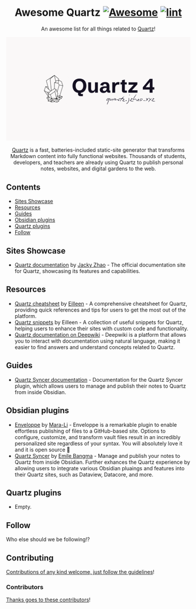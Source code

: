 <div align="center">

<!-- title -->

<!--lint ignore no-dead-urls-->

# Awesome Quartz [![Awesome](https://awesome.re/badge.svg)](https://awesome.re) [![lint](https://github.com/quartz-community/awesome-quartz/actions/workflows/lint.yaml/badge.svg)](https://github.com/quartz-community/awesome-quartz/actions/workflows/lint.yaml)

<!-- subtitle -->

An awesome list for all things related to <a href="https://quartz.jzhao.xyz/" target="_blank" rel="noopener noreferrer">Quartz</a>!

<!-- image -->

<a href="https://quartz.jzhao.xyz/" target="_blank" rel="noopener noreferrer">
  <img src="./og-image.png" />
</a>

<!-- description -->

<a href="https://quartz.jzhao.xyz/" target="_blank" rel="noopener noreferrer">Quartz</a> is a fast, batteries-included static-site generator that transforms Markdown content into fully functional websites. Thousands of students, developers, and teachers are already using Quartz to publish personal notes, websites, and digital gardens to the web.

</div>

<!-- TOC -->

## Contents

- [Sites Showcase](#sites-showcase)
- [Resources](#resources)
- [Guides](#guides)
- [Obsidian plugins](#obsidian-plugins)
- [Quartz plugins](#quartz-plugins)
- [Follow](#follow)

<!-- CONTENT -->

## Sites Showcase

<!-- list of showcase sites using Quartz -->

- [Quartz documentation](https://quartz.jzhao.xyz/) by [Jacky Zhao](https://github.com/jackyzha0) - The official documentation site for Quartz, showcasing its features and capabilities.

## Resources

<!-- list of resources related to Quartz -->

- [Quartz cheatsheet](https://quartz.eilleeenz.com/Quartz-Cheatsheet) by [Eilleen](https://www.eilleeenz.com/) - A comprehensive cheatsheet for Quartz, providing quick references and tips for users to get the most out of the platform.
- [Quartz snippets](https://quartz.eilleeenz.com/Quartz-Snippets) by Eilleen - A collection of useful snippets for Quartz, helping users to enhance their sites with custom code and functionality.
- [Quartz documentation on Deepwiki](https://deepwiki.com/jackyzha0/quartz) - Deepwiki is a platform that allows you to interact with documentation using natural language, making it easier to find answers and understand concepts related to Quartz.

## Guides

<!-- list of guides to help users get started with Quartz -->

- [Quartz Syncer documentation](https://saberzero1.github.io/quartz-syncer-docs/) - Documentation for the Quartz Syncer plugin, which allows users to manage and publish their notes to Quartz from inside Obsidian.

## Obsidian plugins

<!-- list of Obsidian plugins that are useful for Quartz users -->

- [Enveloppe](https://enveloppe.ovh/) by [Mara-Li](https://github.com/Mara-Li) - Enveloppe is a remarkable plugin to enable effortless publishing of files to a GitHub-based site. Options to configure, customize, and transform vault files result in an incredibly personalized site regardless of your syntax. You will absolutely love it and it is open source 💙
- [Quartz Syncer](https://github.com/saberzero1/quartz-syncer) by [Emile Bangma](https://github.com/saberzero1) - Manage and publish your notes to Quartz from inside Obsidian. Further exhances the Quartz experience by allowing users to integrate various Obsidian pluaings and features into their Quartz sites, such as Dataview, Datacore, and more.

## Quartz plugins

<!-- list of Quartz plugins -->

- Empty.

<!-- END CONTENT -->

## Follow

<!-- list people worth following on social sites (Twitter, LinkedIn, GitHub, YouTube etc.) -->

Who else should we be following!?

## Contributing

[Contributions of any kind welcome, just follow the guidelines](contributing.md)!

### Contributors

[Thanks goes to these contributors](https://github.com/quartz-community/awesome-quartz/graphs/contributors)!
